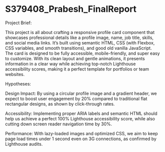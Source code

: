 # S379408_Prabesh_FinalReport
Project Brief: 


This project is all about crafting a responsive profile card component that showcases professional details like a profile image, name, job title, skills, and social media links. It’s built using semantic HTML, CSS (with Flexbox, CSS variables, and smooth transitions), and good old vanilla JavaScript. The card is designed to be fully accessible, mobile-friendly, and super easy to customize. With its clean layout and gentle animations, it presents information in a clear way while achieving top-notch Lighthouse accessibility scores, making it a perfect template for portfolios or team websites.


Hypotheses:


Design Impact: By using a circular profile image and a gradient header, we expect to boost user engagement by 20% compared to traditional flat rectangular designs, as shown by click-through rates.

Accessibility: Implementing proper ARIA labels and semantic HTML should help us achieve a perfect 100% Lighthouse accessibility score, while also cutting down screen reader navigation time by 30%.

Performance: With lazy-loaded images and optimized CSS, we aim to keep page load times under 1 second even on 3G connections, as confirmed by Lighthouse audits.

